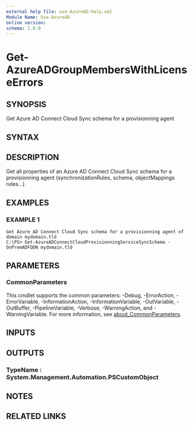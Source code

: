 ```yaml
---
external help file: use-AzureAD-help.xml
Module Name: Use-AzureAD
online version:
schema: 2.0.0
---
```


# Get-AzureADGroupMembersWithLicenseErrors

## SYNOPSIS
Get Azure AD Connect Cloud Sync schema for a provisionning agent

## SYNTAX

## DESCRIPTION
Get all properties of an Azure AD Connect Cloud Sync schema for a provisionning agent (synchronizationRules, schema, objectMappings rules...)

## EXAMPLES

### EXAMPLE 1
```
Get Azure AD Connect Cloud Sync schema for a provisionning agent of domain mydomain.tld
C:\PS> Get-AzureADConnectCloudProvisionningServiceSyncSchema -OnPremADFQDN mydomain.tld
```

## PARAMETERS

### CommonParameters
This cmdlet supports the common parameters: -Debug, -ErrorAction, -ErrorVariable, -InformationAction, -InformationVariable, -OutVariable, -OutBuffer, -PipelineVariable, -Verbose, -WarningAction, and -WarningVariable. For more information, see [about_CommonParameters](http://go.microsoft.com/fwlink/?LinkID=113216).

## INPUTS

## OUTPUTS

### TypeName : System.Management.Automation.PSCustomObject
## NOTES

## RELATED LINKS
